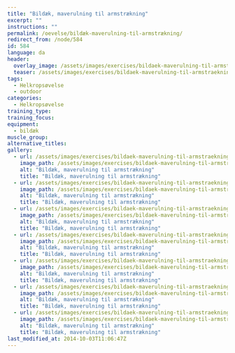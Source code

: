 ```yaml
---
title: "Bildæk, maverulning til armstrækning"
excerpt: ""
instructions: ""
permalink: /oevelse/bildæk-maverulning-til-armstrækning/
redirect_from: /node/584
id: 584
language: da
header:
  overlay_image: /assets/images/exercises/bildaek-maverulning-til-armstraekning-0.jpg
  teaser: /assets/images/exercises/bildaek-maverulning-til-armstraekning-0-320.jpg
tags:
  - Helkropsøvelse
  - outdoor
categories:
  - Helkropsøvelse
training_type: 
training_focus: 
equipment:
  - bildæk
muscle_group:
alternative_titles:
gallery:
  - url: /assets/images/exercises/bildaek-maverulning-til-armstraekning-0.jpg
    image_path: /assets/images/exercises/bildaek-maverulning-til-armstraekning-0-320.jpg
    alt: "Bildæk, maverulning til armstrækning"
    title: "Bildæk, maverulning til armstrækning"
  - url: /assets/images/exercises/bildaek-maverulning-til-armstraekning-1.jpg
    image_path: /assets/images/exercises/bildaek-maverulning-til-armstraekning-1-320.jpg
    alt: "Bildæk, maverulning til armstrækning"
    title: "Bildæk, maverulning til armstrækning"
  - url: /assets/images/exercises/bildaek-maverulning-til-armstraekning-2.jpg
    image_path: /assets/images/exercises/bildaek-maverulning-til-armstraekning-2-320.jpg
    alt: "Bildæk, maverulning til armstrækning"
    title: "Bildæk, maverulning til armstrækning"
  - url: /assets/images/exercises/bildaek-maverulning-til-armstraekning-3.jpg
    image_path: /assets/images/exercises/bildaek-maverulning-til-armstraekning-3-320.jpg
    alt: "Bildæk, maverulning til armstrækning"
    title: "Bildæk, maverulning til armstrækning"
  - url: /assets/images/exercises/bildaek-maverulning-til-armstraekning-4.jpg
    image_path: /assets/images/exercises/bildaek-maverulning-til-armstraekning-4-320.jpg
    alt: "Bildæk, maverulning til armstrækning"
    title: "Bildæk, maverulning til armstrækning"
  - url: /assets/images/exercises/bildaek-maverulning-til-armstraekning-5.jpg
    image_path: /assets/images/exercises/bildaek-maverulning-til-armstraekning-5-320.jpg
    alt: "Bildæk, maverulning til armstrækning"
    title: "Bildæk, maverulning til armstrækning"
  - url: /assets/images/exercises/bildaek-maverulning-til-armstraekning-6.jpg
    image_path: /assets/images/exercises/bildaek-maverulning-til-armstraekning-6-320.jpg
    alt: "Bildæk, maverulning til armstrækning"
    title: "Bildæk, maverulning til armstrækning"
last_modified_at: 2014-10-03T11:06:47Z
---
```



